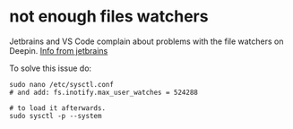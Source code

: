 # not enough files watchers

Jetbrains and VS Code complain about problems with the file watchers on Deepin. [Info from jetbrains](https://confluence.jetbrains.com/display/IDEADEV/Inotify+Watches+Limit)

To solve this issue do:

```shell
sudo nano /etc/sysctl.conf
# and add: fs.inotify.max_user_watches = 524288

# to load it afterwards.
sudo sysctl -p --system
```